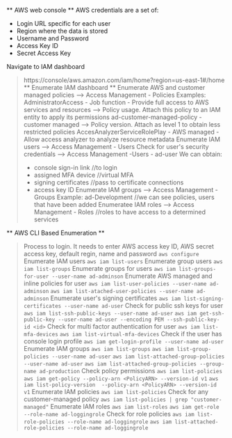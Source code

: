 ** AWS web console **
AWS credentials are a set of: 
* Login URL specific for each user
* Region where the data is stored
* Username and Password
* Access Key ID
* Secret Access Key

Navigate to IAM dashboard
>https://console/aws.amazon.com/iam/home?region=us-east-1#/home
** Enumerate IAM dashboard **
Enumerate AWS and customer managed policies
--> Access Management - Policies
>Examples: 
>AdministratorAccess - Job function - Provide full access to AWS services and resources
>--> Policy usage. Attach this policy to an IAM entity to apply its permissions
>ad-customer-managed-policy - customer managed
>--> Policy version. Attach as level 1 to obtain less restricted policies
>AccesAnalyzerServiceRolePlay - AWS managed - Allow access analyzer to analyze resource metadata
Enumerate IAM users
--> Access Management - Users
>Check for user's security credentials
>--> Access Management -Users - ad-user
>We can obtain:
>- console sign-in link //to login
>- assigned MFA device //virtual MFA
>- signing certificates //pass to certificate connections
>- access key ID
Enumerate IAM groups 
>--> Access Management - Groups
>Example: ad-Development //we can see policies, users that have been added
Enumeratee IAM roles
>--> Access Management - Roles //roles to have access to a determined services

** AWS CLI Based Enumeration **
>Process to login. It needs to enter AWS access key ID, AWS secret access key, default regin, name and password
>`aws configure`
>Enumerate IAM users
>`aws iam list-users`
>Enumerate group users
>`aws iam list-groups`
>Enumerate groups for users
>`aws iam list-groups-for-user --user-name ad-adminson`
>Enumerate AWS managed and inline policies for user
>`aws iam list-user-policies --user-name ad-adminson`
>`aws iam list-atached-user-policies --user-name ad-adminson`
>Enumerate user's signing certificates
>`aws iam list-signing-certificates --user-name ad-user`
>Check for public ssh keys for user
>`aws iam list-ssh-public-keys --user-name ad-user`
>`aws iam get-ssh-public-key --user-name ad-user --encoding PEM --ssh-public-key-id <id>`
>Check for multi factor authentication for user
>`aws iam list-mfa-devices`
>`aws iam list-virtual-mfa-devices`
>Check if the user has console login profile
>`aws iam get-login-profile --user-name ad-user`
>Enumerate IAM groups
>`aws iam list-groups`
>`aws iam list-group-policies --user-name ad-user`
>`aws iam list-attached-group-policies --user-name ad-user`
>`aws iam list-attached-group-policies --group-name ad-production`
>Check policy permissions
>`aws iam list-policies`
>`aws iam get-policy --policy-arn <PolicyARN> --version-id v1`
>`aws iam list-policy-version  --policy-arn <PolicyARN> --version-id v1`
>Enumerate IAM policies
>`aws iam list-policies`
>Check for any customer-managed policy
>`aws iam list-policies | grep "customer-managed"`
>Enumerate IAM roles
>`aws iam list-roles`
>`aws iam get-role --role-name ad-loggingrole`
>Check for role policies
>`aws iam list-role-policies --role-name ad-loggingrole`
>`aws iam list-attached-role-policies --role-name ad-loggingrole`